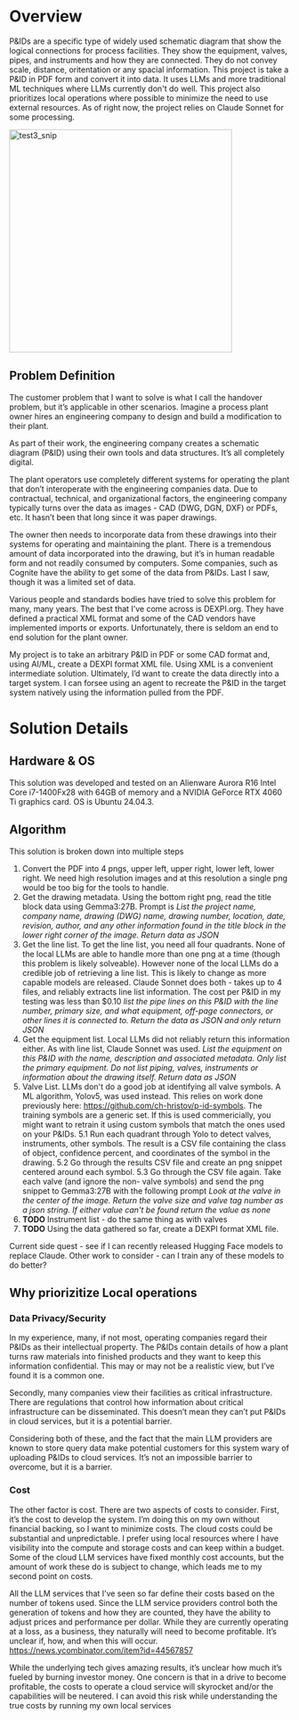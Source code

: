 # Overview
P&IDs are a specific type of widely used schematic diagram that show the logical connections for process facilities. They show the equipment, valves, pipes, and instruments and how they are connected. They do not convey scale, distance, oritentation or any spacial information. This project is take a P&ID in PDF form and convert it into data. It uses LLMs and more traditional ML techniques where LLMs currently don't do well. 
This project also prioritizes local operations where possible to minimize the need to use external resources. As of right now, the project relies on Claude Sonnet for some processing.

<img width="400" height="400" alt="test3_snip" src="https://github.com/user-attachments/assets/20232f94-07c2-4b39-81da-bacee5132ea1" />

## Problem Definition
The customer problem that I want to solve is what I call the handover problem, but it’s applicable in other scenarios. Imagine a process plant owner hires an engineering company to design and build a modification to their plant.

As part of their work, the engineering company creates a schematic diagram (P&ID) using their own tools and data structures. It’s all completely digital. 

The plant operators use completely different systems for operating the plant that don’t interoperate with the engineering companies data. Due to contractual, technical, and organizational factors, the engineering company typically turns over the data as images - CAD (DWG, DGN, DXF) or PDFs, etc. It hasn’t been that long since it was paper drawings.

The owner then needs to incorporate data from these drawings into their systems for operating and maintaining the plant.  There is a tremendous amount of data incorporated into the drawing, but it’s in human readable form and not readily consumed by computers. Some companies, such as Cognite have the ability to get some of the data from P&IDs. Last I saw, though it was a limited set of data.

Various people and standards bodies have tried to solve this problem for many, many years. The best that I’ve come across is DEXPI.org. They have defined a practical XML format and some of the CAD vendors have implemented imports or exports. Unfortunately, there is seldom an end to end solution for the plant owner.

My project is to take an arbitrary P&ID in PDF or some CAD format and, using AI/ML, create a DEXPI format XML file. Using XML is a convenient intermediate solution. Ultimately, I’d want to create the data directly into a target system. I can forsee using an agent to recreate the P&ID in the target system natively using the information pulled from the PDF. 

# Solution Details
## Hardware & OS
This solution was developed and tested on an Alienware Aurora R16 Intel Core i7-1400Fx28 with 64GB of memory and a NVIDIA GeForce RTX 4060 Ti graphics card. OS is Ubuntu 24.04.3.
## Algorithm
This solution is broken down into multiple steps
1. Convert the PDF into 4 pngs, upper left, upper right, lower left, lower right. We need high resolution images and at this resolution a single png would be too big for the tools to handle.
2. Get the drawing metadata. Using the bottom right png, read the title block data using Gemma3:27B. Prompt is *List the project name, company name, drawing (DWG) name, drawing number, location, date, revision, author, 
and any other information found in the title block in the lower right corner of the image. Return data as JSON*
3. Get the line list. To get the line list, you need all four quadrants. None of the local LLMs are able to handle more than one png at a time (though this problem is likely solveable). However none of the local LLMs do a credible job of retrieving a line list. This is likely to change as more capable models are released. Claude Sonnet does both - takes up to 4 files, and reliably extracts line list information. The cost per P&ID in my testing was less than $0.10 *list the pipe lines on this P&ID with the line number, primary size, and what equipment, off-page connectors, 
or other lines it is connected to. Return the data as JSON and only return JSON*
4. Get the equipment list. Local LLMs did not reliably return this information either. As with line list, Claude Sonnet was used. *List the equipment on this P&ID with the name, description and associated metadata. Only list the primary equipment. Do not list piping, valves, instruments or information about the drawing itself. Return data as JSON*
5. Valve List. LLMs don't do a good job at identifying all valve symbols. A ML algorithm, Yolov5, was used instead. This relies on work done previously here: https://github.com/ch-hristov/p-id-symbols. The training symbols are a generic set. If this is used commericially, you might want to retrain it using custom symbols that match the ones used on your P&IDs.
   5.1 Run each quadrant through Yolo to detect valves, instruments, other symbols. The result is a CSV file containing the class of object, confidence percent, and coordinates of the symbol in the drawing.
   5.2 Go through the results CSV file and create an png snippet centered around each symbol.
   5.3 Go through the CSV file again. Take each valve (and ignore the non- valve symbols) and send the png snippet to Gemma3:27B with the following prompt *Look at the valve in the center of the image. Return the valve size and valve tag number as a json string. If either value can't be found return the value as none*
6. **TODO** Instrument list - do the same thing as with valves
7. **TODO** Using the data gathered so far, create a DEXPI format XML file.

Current side quest - see if I can recently released Hugging Face models to replace Claude.
Other work to consider - can I train any of these models to do better?

## Why priorizitize Local operations
### Data Privacy/Security

In my experience, many, if not most, operating companies regard their P&IDs as their intellectual property. The P&IDs contain details of how a plant turns raw materials into finished products and they want to keep this information confidential. This may or may not be a realistic view, but I’ve found it is a common one.

Secondly, many companies view their facilities as critical infrastructure. There are regulations that control how information about critical infrastructure can be disseminated. This doesn’t mean they can’t put P&IDs in cloud services, but it is a potential barrier.

Considering both of these, and the fact that the main LLM providers are known to store query data make potential customers for this system wary of uploading P&IDs to cloud services. It’s not an impossible barrier to overcome, but it is a barrier.

### Cost

The other factor is cost. There are two aspects of costs to consider. First, it’s the cost to develop the system. I’m doing this on my own without financial backing, so I want to minimize costs. The cloud costs could be substantial and unpredictable. I prefer using local resources where I have visibility into the compute and storage costs and can keep within a budget. Some of the cloud LLM services have fixed monthly cost accounts, but the amount of work these do is subject to change, which leads me to my second point on costs.

All the LLM services that I’ve seen so far define their costs based on the number of tokens used. Since the LLM service providers control both the generation of tokens and how they are counted, they have the ability to adjust prices and performance per dollar. While they are currently operating at a loss, as a business, they naturally will need to become profitable. It’s unclear if, how, and when this will occur. https://news.ycombinator.com/item?id=44567857

While the underlying tech gives amazing results, it’s unclear how much it’s fueled by burning investor money. One concern is that in a drive to become profitable, the costs to operate a cloud service will skyrocket and/or the capabilities will be neutered. I can avoid this risk while understanding the true costs by running my own local services 
